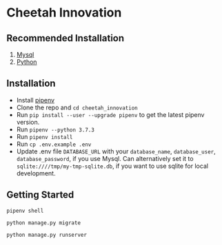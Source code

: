 # Cheetah Innovation
## Recommended Installation
1. [Mysql](https://www.postgresql.org/download/)
2. [Python](https://www.python.org/downloads/release/python-373/)


## Installation
- Install [pipenv](https://pypi.org/project/pipenv/)
- Clone the repo and `cd cheetah_innovation`
- Run `pip install --user --upgrade pipenv` to get the latest pipenv version.
- Run `pipenv --python 3.7.3`
- Run `pipenv install`
- Run `cp .env.example .env`
- Update .env file `DATABASE_URL` with your `database_name`, `database_user`, `database_password`, if you use Mysql. 
    Can alternatively set it to `sqlite:////tmp/my-tmp-sqlite.db`, if you want to use sqlite for local development.
    
## Getting Started
```
pipenv shell
```

```
python manage.py migrate
```

```
python manage.py runserver
```

